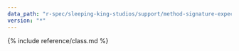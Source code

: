 ```yaml
---
data_path: "r-spec/sleeping-king-studios/support/method-signature-expectation"
version: "*"
---
```


{% include reference/class.md %}
